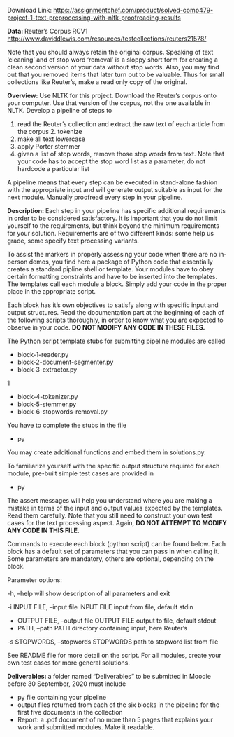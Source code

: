 Download Link: https://assignmentchef.com/product/solved-comp479-project-1-text-preprocessing-with-nltk-proofreading-results
<br>



<strong>Data:                                   </strong>Reuter’s Corpus RCV1 http://www.daviddlewis.com/resources/testcollections/reuters21578/

Note that you should always retain the original corpus. Speaking of text ‘cleaning’ and of stop word ‘removal’ is a sloppy short form for creating a clean second version of your data without stop words. Also, you may find out that you removed items that later turn out to be valuable. Thus for small collections like Reuter’s, make a read only copy of the original.

<strong>Overview: </strong>Use NLTK for this project. Download the Reuter’s corpus onto your computer. Use that version of the corpus, not the one available in NLTK. Develop a pipeline of steps to

<ol>

 <li>read the Reuter’s collection and extract the raw text of each article from the corpus 2. tokenize</li>

 <li>make all text lowercase</li>

 <li>apply Porter stemmer</li>

 <li>given a list of stop words, remove those stop words from text. Note that your code has to accept the stop word list as a parameter, do not hardcode a particular list</li>

</ol>

A pipeline means that every step can be executed in stand-alone fashion with the appropriate input and will generate output suitable as input for the next module. Manually proofread every step in your pipeline.

<strong>Description: </strong>Each step in your pipeline has specific additional requirements in order to be considered satisfactory. It is important that you do not limit yourself to the requirements, but think beyond the minimum requirements for your solution. Requirements are of two different kinds: some help us grade, some specify text processing variants.

To assist the markers in properly assessing your code when there are no in-person demos, you find here a package of Python code that essentially creates a standard pipline shell or template. Your modules have to obey certain formatting constraints and have to be inserted into the templates. The templates call each module a block. Simply add your code in the proper place in the appropriate script.

Each block has it’s own objectives to satisfy along with specific input and output structures. Read the documentation part at the beginning of each of the following scripts thoroughly, in order to know what you are expected to observe in your code. <strong>DO NOT MODIFY ANY CODE IN THESE FILES.</strong>

The Python script template stubs for submitting pipeline modules are called

<ul>

 <li>block-1-reader.py</li>

 <li>block-2-document-segmenter.py</li>

 <li>block-3-extractor.py</li>

</ul>

1

<ul>

 <li>block-4-tokenizer.py</li>

 <li>block-5-stemmer.py</li>

 <li>block-6-stopwords-removal.py</li>

</ul>

You have to complete the stubs in the file

<ul>

 <li>py</li>

</ul>

You may create additional functions and embed them in solutions.py.

To familiarize yourself with the specific output structure required for each module, pre-built simple test cases are provided in

<ul>

 <li>py</li>

</ul>

The assert messages will help you understand where you are making a mistake in terms of the input and output values expected by the templates. Read them carefully. Note that you still need to construct your own test cases for the text processing aspect. Again, <strong>DO NOT ATTEMPT TO MODIFY ANY CODE IN THIS FILE.</strong>

Commands to execute each block (python script) can be found below. Each block has a default set of parameters that you can pass in when calling it. Some parameters are mandatory, others are optional, depending on the block.

Parameter options:

-h, –help will show description of all parameters and exit

-i INPUT FILE, –input file INPUT FILE input from file, default stdin

<ul>

 <li>OUTPUT FILE, –output file OUTPUT FILE output to file, default stdout</li>

 <li>PATH, –path PATH directory containing input, here Reuter’s</li>

</ul>

-s STOPWORDS, –stopwords STOPWORDS path to stopword list from file

See README file for more detail on the script. For all modules, create your own test cases for more general solutions.

<strong>Deliverables:  </strong>a folder named “Deliverables” to be submitted in Moodle before 30 September, 2020 must include

<ul>

 <li> py file containing your pipeline</li>

 <li> output files returned from each of the six blocks in the pipeline for the first five documents in the collection</li>

 <li> Report: a .pdf document of no more than 5 pages that explains your work and submitted modules. Make it readable.</li>

</ul>